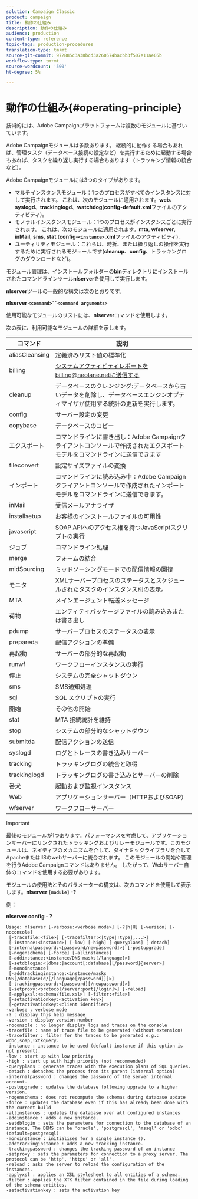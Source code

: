 ```yaml
---
solution: Campaign Classic
product: campaign
title: 動作の仕組み
description: 動作の仕組み
audience: production
content-type: reference
topic-tags: production-procedures
translation-type: tm+mt
source-git-commit: 972885c3a38bcd3a260574bacbb3f507e11ae05b
workflow-type: tm+mt
source-wordcount: '500'
ht-degree: 5%

---
```



# 動作の仕組み{#operating-principle}

技術的には、Adobe Campaignプラットフォームは複数のモジュールに基づいています。

Adobe Campaignモジュールは多数あります。 継続的に動作する場合もあれば、管理タスク（データベース接続の設定など）を実行するために起動する場合もあれば、タスクを繰り返し実行する場合もあります（トラッキング情報の統合など）。

Adobe Campaignモジュールには3つのタイプがあります。

* マルチインスタンスモジュール：1つのプロセスがすべてのインスタンスに対して実行されます。 これは、次のモジュールに適用されます。**web**、**syslogd**、**trackinglogd**、**watchdog**(**config-default.xml**&#x200B;ファイルのアクティビティ)。
* モノラルインスタンスモジュール：1つのプロセスがインスタンスごとに実行されます。 これは、次のモジュールに適用されます。**mta**, **wfserver**, **inMail**, **sms**, **stat** (**config-`<instance>`.xml**&#x200B;ファイルのアクティビティ).
* ユーティリティモジュール：これらは、時折、または繰り返しの操作を実行するために実行されるモジュールです(**cleanup**、**config**、トラッキングログのダウンロードなど)。

モジュール管理は、インストールフォルダーの&#x200B;**bin**&#x200B;ディレクトリにインストールされたコマンドラインツール&#x200B;**nlserver**&#x200B;を使用して実行します。

**nlserver**&#x200B;ツールの一般的な構文は次のとおりです。

**nlserver  `<command>``<command arguments>`**

使用可能なモジュールのリストには、**nlserver**&#x200B;コマンドを使用します。

次の表に、利用可能なモジュールの詳細を示します。

| コマンド | 説明 |
|---|---|
| aliasCleansing | 定義済みリスト値の標準化 |
| billing | システムアクティビティレポートをbilling@neolane.netに送信する |
| cleanup | データベースのクレンジング:データベースから古いデータを削除し、データベースエンジンオプティマイザが使用する統計の更新を実行します。 |
| config | サーバー設定の変更 |
| copybase | データベースのコピー |
| エクスポート | コマンドラインに書き出し：Adobe Campaignクライアントコンソールで作成されたエクスポートモデルをコマンドラインに送信できます |
| fileconvert | 設定サイズファイルの変換 |
| インポート | コマンドラインに読み込み中：Adobe Campaignクライアントコンソールで作成されたインポートモデルをコマンドラインに送信できます。 |
| inMail | 受信メールアナライザ |
| installsetup | お客様のインストールファイルの可用性 |
| javascript | SOAP APIへのアクセス権を持つJavaScriptスクリプトの実行 |
| ジョブ | コマンドライン処理 |
| merge | フォームの結合 |
| midSourcing | ミッドソーシングモードでの配信情報の回復 |
| モニタ | XMLサーバープロセスのステータスとスケジュールされたタスクのインスタンス別の表示。 |
| MTA | メインエージェント転送メッセージ |
| 荷物 | エンティティパッケージファイルの読み込みまたは書き出し |
| pdump | サーバープロセスのステータスの表示 |
| prepareda | 配信アクションの準備 |
| 再起動 | サーバーの部分的な再起動 |
| runwf | ワークフローインスタンスの実行 |
| 停止 | システムの完全シャットダウン |
| sms | SMS通知処理 |
| sql | SQL スクリプトの実行 |
| 開始 | その他の開始 |
| stat | MTA 接続統計を維持 |
| stop | システムの部分的なシャットダウン |
| submitda | 配信アクションの送信 |
| syslogd | ログとトレースの書き込みサーバー |
| tracking | トラッキングログの統合と取得 |
| trackinglogd | トラッキングログの書き込みとサーバーの削除 |
| 番犬 | 起動および監視インスタンス |
| Web | アプリケーションサーバー（HTTPおよびSOAP） |
| wfserver | ワークフローサーバー |

>[!IMPORTANT]
>
>最後のモジュールが1つあります。パフォーマンスを考慮して、アプリケーションサーバーにリンクされたトラッキングおよびリレーモジュールです。このモジュールは、ネイティブのメカニズムを介して、ダイナミックライブラリを介してApacheまたはIISのwebサーバーに統合されます。 このモジュールの開始や管理を行うAdobe Campaignコマンドはありません。 したがって、Webサーバー自体のコマンドを使用する必要があります。

モジュールの使用法とそのパラメーターの構文は、次のコマンドを使用して表示します。**nlserver `[module]` -?**

例：

**nlserver config - ?**

```
Usage: nlserver [-verbose:<verbose mode>] [-?|h|H] [-version] [-noconsole]
 [-tracefile:<file>] [-tracefilter:<[type|!type],...>]
 [-instance:<instance>] [-low] [-high] [-queryplans] [-detach]
 [-internalpassword:<[password/newpassword]>] [-postupgrade]
 [-nogenschema] [-force] [-allinstances]
 [-addinstance:<instance/DNS masks[/language]>]
 [-setdblogin:<[dbms:]account[:database][/password]@server>]
 [-monoinstance]
 [-addtrackinginstance:<instance/masks DNS[/databaseId/[/language[/password]]]>]
 [-trackingpassword:<[password][/newpassword]>]
 [-setproxy:<protocol/server:port[/login]>] [-reload]
 [-applyxsl:<schema/file.xsl>] [-filter:<file>]
 [-setactivationkey:<activation key>]
 [-getactivationkey:<client identifier>]
-verbose : verbose mode
-? : display this help message
-version : display version number
-noconsole : no longer display logs and traces on the console
-tracefile : name of trace file to be generated (without extension)
-tracefilter : filter for the traces to be generated e.g.: wdbc,soap,!xtkquery.
-instance : instance to be used (default instance if this option is not present).
-low : start up with low priority
-high : start up with high priority (not recommended)
-queryplans : generate traces with the execution plans of SQL queries.
-detach : detaches the process from its parent (internal option)
-internalpassword : changes the password of the server internal account.
-postupgrade : updates the database following upgrade to a higher version. 
-nogenschema : does not recompute the schemas during database update
-force : updates the database even if this has already been done with the current build 
-allinstances : updates the database over all configured instances
-addinstance : adds a new instance.
-setdblogin : sets the parameters for connection to the database of an instance. The DBMS can be 'oracle', 'postgresql', 'mssql' or 'odbc' (default=postgresql)
-monoinstance : initialises for a single instance ().
-addtrackinginstance : adds a new tracking instance.
-trackingpassword : changes the tracking password of an instance
-setproxy : sets the parameters for connection to a proxy server. The protocol can be 'http', 'https' or 'all'.
-reload : asks the server to reload the configuration of the instances. 
-applyxsl : applies an XSL stylesheet to all entities of a schema. 
-filter : applies the XTK filter contained in the file during loading of the schema entities.
-setactivationkey : sets the activation key
```

